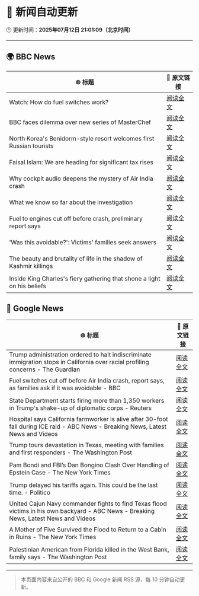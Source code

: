 # 🧠 新闻自动更新

🕒 更新时间：**2025年07月12日 21:01:09（北京时间）**

---

## 🌍 BBC News

| 🌐 标题 | 🔗 原文链接 |
|--------|-------------|
| Watch: How do fuel switches work? | [阅读全文](https://www.bbc.com/news/videos/cx2vrdd5xkeo) |
| BBC faces dilemma over new series of MasterChef | [阅读全文](https://www.bbc.com/news/articles/cm2mx9x5yrno) |
| North Korea's Benidorm-style resort welcomes first Russian tourists | [阅读全文](https://www.bbc.com/news/articles/cwyrk588dlro) |
| Faisal Islam: We are heading for significant tax rises | [阅读全文](https://www.bbc.com/news/articles/c9dgn647nplo) |
| Why cockpit audio deepens the mystery of Air India crash | [阅读全文](https://www.bbc.com/news/articles/cx2gy78gpnqo) |
| What we know so far about the investigation | [阅读全文](https://www.bbc.com/news/articles/c5y5nq170z4o) |
| Fuel to engines cut off before crash, preliminary report says | [阅读全文](https://www.bbc.com/news/articles/c79qrez8gqlo) |
| 'Was this avoidable?': Victims' families seek answers | [阅读全文](https://www.bbc.com/news/articles/c5ylv04r1eyo) |
| The beauty and brutality of life in the shadow of Kashmir killings | [阅读全文](https://www.bbc.com/news/articles/cjrll874eg5o) |
| Inside King Charles's fiery gathering that shone a light on his beliefs | [阅读全文](https://www.bbc.com/news/articles/c0l4jppyjzjo) |

## 📰 Google News

| 🌐 标题 | 🔗 原文链接 |
|--------|-------------|
| Trump administration ordered to halt indiscriminate immigration stops in California over racial profiling concerns - The Guardian | [阅读全文](https://news.google.com/rss/articles/CBMi9AFBVV95cUxQQ2QtTHk1R1R3Ri0yRU9IRy1hbnhlTTVTM2kwMmF4OEhWcVRtdnk4aGpkRjEtNDRtc3NRVFFSbTduZFk4aXNwa1A5dHZzWVR5YjlQcmpJY1RrMUgtZkhyWUxjSk9hMFcwaWpjUS1BMEZwMmdiRFJPSWlpQ1c2UWw1NFJXcF9LYkl5SzdGNThURmtzNnJjS0g5QkYwYlc5V05ORUZRcW9WQjdmQ1czLURkVHpmbXp1WDNCUHZiNmdQM0RRQVBVaWVlMHFHQUgwejdkVXVZd0JEVnRVQWZkV0E2QU90eVF6VFJRQ1N0V19kUm1MMlNL?oc=5) |
| Fuel switches cut off before Air India crash, report says, as families ask if it was avoidable - BBC | [阅读全文](https://news.google.com/rss/articles/CBMiVEFVX3lxTE84S01aYno5TG9ta2o5S3Bka3VwVl92Mlk2VERNb25DOE41RnE5UVRka1ZHbHpTUWRDanFvY2FmZ29adFBDeUtOT2xPRDZkb3RIXzNBOA?oc=5) |
| State Department starts firing more than 1,350 workers in Trump's shake-up of diplomatic corps - Reuters | [阅读全文](https://news.google.com/rss/articles/CBMixAFBVV95cUxPTjFMQlJ5NTAxekNsS0RFdzc1dWtucFUzOEtHaVI1QlVqRlFjRVNBV1FFQzFZVVlfaUxxZHFLV2hldEQwWDVGUFNUNHR6S1JCbXBfRnRqZGdMQ1dyUk5qbWlsMkM4UkpFajF4M3BGbHpMNW9oSUxMeXZrclZsU1RiVm9kN2ZfYVBmSEluamtnelJ0RkxXTDJzWDhiWnBSTm9zYy1JQ3Q4MDFtQjZsOTBlR1duZGdpZGJZRUJpT1ZGc1RpY2RP?oc=5) |
| Hospital says California farmworker is alive after 30-foot fall during ICE raid - ABC News - Breaking News, Latest News and Videos | [阅读全文](https://news.google.com/rss/articles/CBMiogFBVV95cUxOMGNLY3VOeWlEQTYwZFhGWVJIY3pYZzZ2eFloeDBtZ1ZESDJEdXZGMnhqdlJnT1BYcUwwb2VGTU4yMFRnS0N0OEwxSlFWckNaV2FjazREYm5ERHI5V3JyV0l0a3oxSzJZNmM4SThtdXZKYzRSUWU0UC1HalJVcWN4aGZFc0xWR0lMaG9jZHdsci11UXpxUEluSnpkaXlVajBNMWfSAacBQVVfeXFMTm5jdzRrZEhtemM3c1otWnJnR0Rjb19tX09qdDlVSnlZNUhQbEQyTFgyRG01Q3llVV8xWmJ0Z3AxQ1BJT2hiTENyN0s1RVRuU0ZZSTZOSGdfWnN5Q1FQc0htbkQtM002elpmZHZ6aWx4eF9pd0t5dDJYeWRKNTF4UVA3N0NtVjFSeUctc0RlVTlCWEx3cjkyT2RaYXF3a2FlcWJpamJadk0?oc=5) |
| Trump tours devastation in Texas, meeting with families and first responders - The Washington Post | [阅读全文](https://news.google.com/rss/articles/CBMilAFBVV95cUxQZDNSbTRtZk5sMk96UDRtVlQxNVZPVzJ2eUwzRmxrWl8wTmpWZHNveTdCNi01U2VQdU9HYUpOYk1jY0lpTkdhaThrWW53Y25DbW5rWVVaZkhZaXB1eXViY1FCRGQ2MGlwZTVrTDhwUEJlNDF6dTdxT21YQmJxbHA3VzBjUWpDVnNMZHdzd1c3WlJLNkJB?oc=5) |
| Pam Bondi and FBI’s Dan Bongino Clash Over Handling of Epstein Case - The New York Times | [阅读全文](https://news.google.com/rss/articles/CBMimwFBVV95cUxQUEVvZTU1aTdaY1d2bHlwcUx4V1ZPcGpMMjE5YTNMZ294alN6eHA1aDN3aFgzUENhbjRRbU5BUjJvMDlGc3pxem1NYlpSZkQ3dXdVY3dNc1V4alNRMEhOU3k3N2RYU2lrakJkbDJ4NUNVekdmLV96Vk1ZSTlqX1UzVE5BLVRtZF9MZ1FEX1dvZnF2d3FyMW56M05tUQ?oc=5) |
| Trump delayed his tariffs again. This could be the last time. - Politico | [阅读全文](https://news.google.com/rss/articles/CBMi4AFBVV95cUxOSnF6Nm0xOFJrYUlJUDhkRzhIVm8zLVNDTDRuZXdGVVp6cG1HQ2ZnLXo4bWM0azlCZng5ZmU3OU1uZm9WcFM3MGhRaTFsdkNsZkNKanFVNzFNNmk0R3JKd3p4Vi1MZGM0WXhEMlRFLXNvbmdSVVRlWDR4TFgxUWd2b1c3UW8tc2MybktfRW9YU1NiXzJVSjZ4RXdQa0IzeDVaQ054czVFTVpyTXFNeVF3em5hdVF1Z1RXb1RleXNfUVlJOGx2aF9sbFRoSlk3MW9zZnNtdENISzVZS0QyTU1Gcw?oc=5) |
| United Cajun Navy commander fights to find Texas flood victims in his own backyard - ABC News - Breaking News, Latest News and Videos | [阅读全文](https://news.google.com/rss/articles/CBMinwFBVV95cUxNN2NuSDRVRERtT19xNGc0cVhlWVpGZ0NianFkLTM3dGxHak9LdjdXTU9nb0hVb2ZaWWlxQ3Q4N2xocXJPNGxlcWNxMGlsLWpVbXhPUFdPMnJzOWZOQXQyREo4ZXNyc0pCOVRIVUNYT0xpOXRKYWZ3X0xFck9UQmIySDZldjQ1TUlTalpGSDFuN1RsTGpUQW1UcTBGdWtlYVHSAaQBQVVfeXFMUEIyMms1RHZ0YzVCNmg1RjZiU05Qd3BZaXJpN3NpOUtDYjNyb09sN05SS0NQNGN4Nm51SXBwMWc5NlJFdG0xam16VkFiZU85ZjBET3ZQYnhZdC01cUdpSnlKLUx3S000aXBNbkJ5Q19mY2RXZzJDRUk2bER2WmhBWkM0TXNZZHlKU3pKQVBVeVU4ZTEyajhkbW9GdG5iZmNXb1lsUXM?oc=5) |
| A Mother of Five Survived the Flood to Return to a Cabin in Ruins - The New York Times | [阅读全文](https://news.google.com/rss/articles/CBMihgFBVV95cUxOLXktUks4SzBPUnNSeFYzY0ZCekR4UjgtbDYxSFFFUHMxNzZaRm9WLVI3WE9zdldMaDVXemYyZnlkdzdHbEN2ME5nZjNZZVNQckpTSHEyckJZV2hXUXloSzNKaDlQcW94bUJlOTFYV0VCRHFwLTZHUkdybFFEaUljNzVVWlpwZw?oc=5) |
| Palestinian American from Florida killed in the West Bank, family says - The Washington Post | [阅读全文](https://news.google.com/rss/articles/CBMilwFBVV95cUxQb2xpTGVQbWFvRzdIcF9RRUZ2bTg5bTVNd0ZJMkN6YnFrWjJZbG9NaklwRzVkUWgtRnBwSGdjNWliRXM5dHY4cEhuLXVsSkFGQnZNSC02UnpNR240UHVWVmp0N091aW44Umg2MmdZWTJabWRDRmRvcWsxaXhHXzFBSU1qUkt5YktSY0szeGszcHBxMy1qaDJV?oc=5) |

---
> 本页面内容来自公开的 BBC 和 Google 新闻 RSS 源，每 10 分钟自动更新。